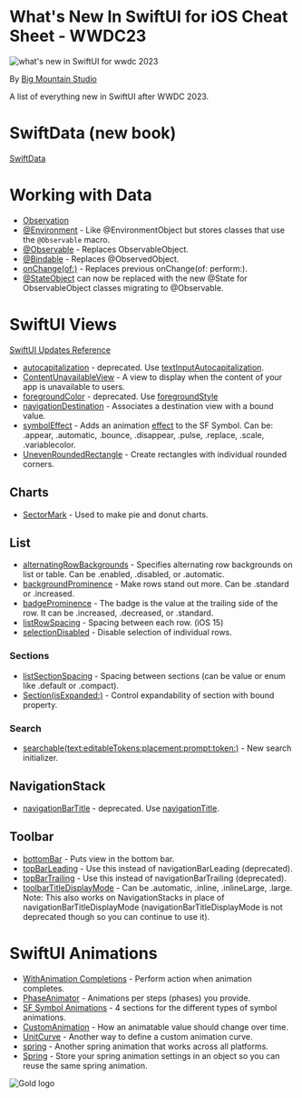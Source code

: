 # What's New In SwiftUI for iOS Cheat Sheet - WWDC23
![what's new in SwiftUI for wwdc 2023](https://github.com/bigmountainstudio/What-is-new-in-SwiftUI-WWDC23/assets/24855856/5fad9a39-a33e-40a2-9e4f-3ed4867424d6)

By [Big Mountain Studio](https://www.bigmountainstudio.com/)

A list of everything new in SwiftUI after WWDC 2023.
# SwiftData (new book)
[SwiftData](https://developer.apple.com/documentation/SwiftData)

# Working with Data
* [Observation](https://developer.apple.com/documentation/Observation)
* [@Environment](https://developer.apple.com/documentation/swiftui/environment/init(_:)-7pint) - Like @EnvironmentObject but stores classes that use the `@Observable` macro.
* [@Observable](https://developer.apple.com/documentation/observation/observable()) - Replaces ObservableObject.
* [@Bindable](https://developer.apple.com/documentation/swiftui/bindable) - Replaces @ObservedObject.
* [onChange(of:)](https://developer.apple.com/documentation/SwiftUI/View/onChange(of:initial:_:)-4psgg) - Replaces previous onChange(of: perform:).
* [@StateObject](https://developer.apple.com/documentation/swiftui/stateobject) can now be replaced with the new @State for ObservableObject classes migrating to @Observable.

# SwiftUI Views
[SwiftUI Updates Reference](https://developer.apple.com/documentation/Updates/SwiftUI)
* [autocapitalization](https://developer.apple.com/documentation/swiftui/view/autocapitalization(_:)) - deprecated. Use [textInputAutocapitalization](https://developer.apple.com/documentation/swiftui/view/textinputautocapitalization(_:)).
* [ContentUnavailableView](https://developer.apple.com/documentation/SwiftUI/ContentUnavailableView) - A view to display when the content of your app is unavailable to users.
* [foregroundColor](https://developer.apple.com/documentation/swiftui/view/foregroundcolor(_:)) - deprecated. Use [foregroundStyle](https://developer.apple.com/documentation/swiftui/view/foregroundstyle(_:))
* [navigationDestination](https://developer.apple.com/documentation/SwiftUI/View/navigationDestination(item:destination:)) - Associates a destination view with a bound value.
* [symbolEffect](https://developer.apple.com/documentation/swiftui/view/symboleffect(_:options:value:)) - Adds an animation [effect](https://developer.apple.com/documentation/symbols/symboleffect) to the SF Symbol. Can be: .appear, .automatic, .bounce, .disappear, .pulse, .replace, .scale, .variablecolor.
* [UnevenRoundedRectangle](https://developer.apple.com/documentation/swiftui/unevenroundedrectangle) - Create rectangles with individual rounded corners.

## Charts
* [SectorMark](https://developer.apple.com/documentation/charts/sectormark) - Used to make pie and donut charts.  

## List
* [alternatingRowBackgrounds](https://developer.apple.com/documentation/swiftui/view/alternatingrowbackgrounds(_:)) - Specifies alternating row backgrounds on list or table. Can be .enabled, .disabled, or .automatic.
* [backgroundProminence](https://developer.apple.com/documentation/swiftui/backgroundprominence) - Make rows stand out more. Can be .standard or .increased.
* [badgeProminence](https://developer.apple.com/documentation/swiftui/badgeprominence) - The badge is the value at the trailing side of the row. It can be .increased, .decreased, or .standard. 
* [listRowSpacing](https://developer.apple.com/documentation/SwiftUI/View/listRowSpacing(_:)) - Spacing between each row. (iOS 15)
* [selectionDisabled](https://developer.apple.com/documentation/SwiftUI/View/selectionDisabled(_:)) - Disable selection of individual rows.
### Sections
* [listSectionSpacing](https://developer.apple.com/documentation/swiftui/view/listsectionspacing(_:)-a2sn) - Spacing between sections (can be value or enum like .default or .compact).
* [Section(isExpanded:)](https://developer.apple.com/documentation/swiftui/section/init(isexpanded:content:header:)-561d7) - Control expandability of section with bound property.
### Search
* [searchable(text:editableTokens:placement:prompt:token:)](https://developer.apple.com/documentation/swiftui/view/searchable(text:editabletokens:placement:prompt:token:)-41gcr) - New search initializer.

## NavigationStack
* [navigationBarTitle](https://developer.apple.com/documentation/swiftui/view/navigationbartitle(_:)-6p1k7) - deprecated. Use [navigationTitle](https://developer.apple.com/documentation/swiftui/view/navigationtitle(_:)-5di1u).

## Toolbar
* [bottomBar](https://developer.apple.com/documentation/swiftui/toolbaritemplacement/bottombar?changes=latest_minor) - Puts view in the bottom bar.
* [topBarLeading](https://developer.apple.com/documentation/swiftui/toolbaritemplacement/topbarleading?changes=latest_minor) - Use this instead of navigationBarLeading (deprecated).
* [topBarTrailing](https://developer.apple.com/documentation/swiftui/toolbaritemplacement/topbartrailing?changes=latest_minor) - Use this instead of navigationBarTrailing (deprecated).
* [toolbarTitleDisplayMode](https://developer.apple.com/documentation/swiftui/view/toolbartitledisplaymode(_:)?changes=latest_minor) - Can be .automatic, .inline, .inlineLarge, .large. Note: This also works on NavigationStacks in place of navigationBarTitleDisplayMode (navigationBarTitleDisplayMode is not deprecated though so you can continue to use it).

# SwiftUI Animations
* [WithAnimation Completions](https://developer.apple.com/documentation/SwiftUI/withAnimation(_:completionCriteria:_:completion:)) - Perform action when animation completes.
* [PhaseAnimator](https://developer.apple.com/documentation/swiftui/view/phaseanimator(_:content:animation:)) - Animations per steps (phases) you provide.
* [SF Symbol Animations](https://developer.apple.com/documentation/symbols) - 4 sections for the different types of symbol animations.
* [CustomAnimation](https://developer.apple.com/documentation/SwiftUI/CustomAnimation) - How an animatable value should change over time.
* [UnitCurve](https://developer.apple.com/documentation/SwiftUI/UnitCurve) - Another way to define a custom animation curve.
* [spring](https://developer.apple.com/documentation/SwiftUI/Animation/spring(duration:bounce:blendDuration:)) - Another spring animation that works across all platforms.
* [Spring](https://developer.apple.com/documentation/SwiftUI/Spring) - Store your spring animation settings in an object so you can reuse the same spring animation.

![Gold logo](https://user-images.githubusercontent.com/24855856/173091471-81c1c475-fc64-4cb0-8149-343719a1cb12.png)
